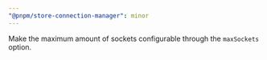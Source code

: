 ```yaml
---
"@pnpm/store-connection-manager": minor
---
```


Make the maximum amount of sockets configurable through the `maxSockets` option.

